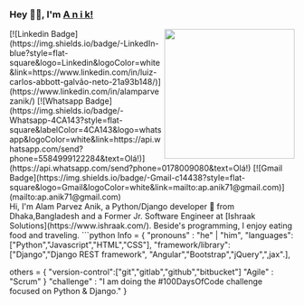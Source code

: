 ### Hey 👋🏽, I'm [A n i k!](https://www.facebook.com/ap1eek/) 
<img align='right' src="https://media.giphy.com/media/ieyl9zmCjO4b4t6qoY/giphy.gif" width="230">
[![Linkedin Badge](https://img.shields.io/badge/-LinkedIn-blue?style=flat-square&logo=Linkedin&logoColor=white&link=https://www.linkedin.com/in/luiz-carlos-abbott-galvão-neto-21a93b148/)](https://www.linkedin.com/in/alamparvezanik/)
[![Whatsapp Badge](https://img.shields.io/badge/-Whatsapp-4CA143?style=flat-square&labelColor=4CA143&logo=whatsapp&logoColor=white&link=https://api.whatsapp.com/send?phone=5584999122284&text=Olá!)](https://api.whatsapp.com/send?phone=0178009080&text=Olá!)
[![Gmail Badge](https://img.shields.io/badge/-Gmail-c14438?style=flat-square&logo=Gmail&logoColor=white&link=mailto:ap.anik71@gmail.com)](mailto:ap.anik71@gmail.com) </br>
Hi, I'm Alam Parvez Anik, a Python/Django developer 🚀 from Dhaka,Bangladesh and a Former Jr. Software Engineer at [Ishraak Solutions](https://www.ishraak.com/). Beside's programming, I enjoy eating food and traveling.
```python
Info = {
"pronouns" : "he" | "him",
"languages": ["Python","Javascript","HTML","CSS"],
"framework/library": ["Django","Django REST framework",
"Angular","Bootstrap","jQuery",",jax".],

others = {
"version-control":["git","gitlab","github","bitbucket"]
"Agile" : "Scrum"
}
"challenge" : "I am doing the #100DaysOfCode challenge 
focused on Python & Django."
}
```

